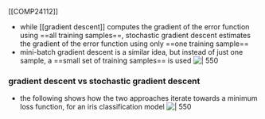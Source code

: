 [[COMP24112]]

- while [[gradient descent]] computes the gradient of the error function using ==all training samples==, stochastic gradient descent estimates the gradient of the error function using only ==one training sample==
- mini-batch gradient descent is a similar idea, but instead of just one sample, a ==small set of training samples== is used
![ | 550](https://i.imgur.com/sBvJIKr.png)

### gradient descent vs stochastic gradient descent
- the following shows how the two approaches iterate towards a minimum loss function, for an iris classification model
![ | 550](https://i.imgur.com/dqcEeRp.png)
